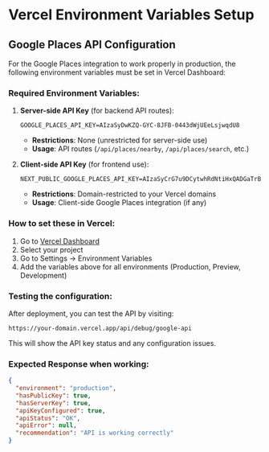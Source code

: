 # Vercel Environment Variables Setup

## Google Places API Configuration

For the Google Places integration to work properly in production, the following environment variables must be set in Vercel Dashboard:

### Required Environment Variables:

1. **Server-side API Key** (for backend API routes):
   ```
   GOOGLE_PLACES_API_KEY=AIzaSyDwKZQ-GYC-8JFB-0443dWjUEeLsjwqdU8
   ```
   - **Restrictions**: None (unrestricted for server-side use)
   - **Usage**: API routes (`/api/places/nearby`, `/api/places/search`, etc.)

2. **Client-side API Key** (for frontend use):
   ```
   NEXT_PUBLIC_GOOGLE_PLACES_API_KEY=AIzaSyCrG7u9DCytwhRdNtiHxQADGaTrBVNFEsI
   ```
   - **Restrictions**: Domain-restricted to your Vercel domains
   - **Usage**: Client-side Google Places integration (if any)

### How to set these in Vercel:

1. Go to [Vercel Dashboard](https://vercel.com)
2. Select your project
3. Go to Settings → Environment Variables
4. Add the variables above for all environments (Production, Preview, Development)

### Testing the configuration:

After deployment, you can test the API by visiting:
```
https://your-domain.vercel.app/api/debug/google-api
```

This will show the API key status and any configuration issues.

### Expected Response when working:
```json
{
  "environment": "production",
  "hasPublicKey": true,
  "hasServerKey": true,
  "apiKeyConfigured": true,
  "apiStatus": "OK",
  "apiError": null,
  "recommendation": "API is working correctly"
}
```